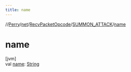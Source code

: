 ```yaml
---
title: name
---
```

//[Perry](../../../../index.html)/[net](../../index.html)/[RecvPacketOpcode](../index.html)/[SUMMON_ATTACK](index.html)/[name](name.html)



# name



[jvm]\
val [name](name.html): [String](https://kotlinlang.org/api/latest/jvm/stdlib/kotlin/-string/index.html)




